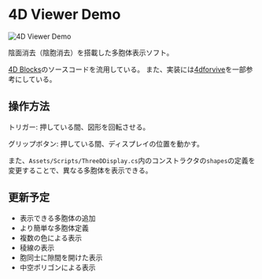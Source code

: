 ﻿# 4D Viewer Demo

![4D Viewer Demo](https://gyazo.com/84cf5137b8543312921756f57a6d8cb2.jpg)

陰面消去（陰胞消去）を搭載した多胞体表示ソフト。

[4D Blocks](http://www.urticator.net/blocks/v6/index.html)のソースコードを流用している。
また、実装には[4dforvive](https://github.com/leo92613/4dforvive)を一部参考にしている。

## 操作方法
トリガー: 押している間、図形を回転させる。

グリップボタン: 押している間、ディスプレイの位置を動かす。

また、`Assets/Scripts/ThreeDDisplay.cs`内のコンストラクタの`shapes`の定義を変更することで、異なる多胞体を表示できる。

## 更新予定
- 表示できる多胞体の追加
- より簡単な多胞体定義
- 複数の色による表示
- 稜線の表示
- 胞同士に隙間を開けた表示
- 中空ポリゴンによる表示

